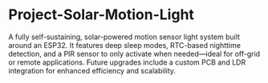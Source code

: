 # Project-Solar-Motion-Light
A fully self-sustaining, solar-powered motion sensor light system built around an ESP32. It features deep sleep modes, RTC-based nighttime detection, and a PIR sensor to only activate when needed—ideal for off-grid or remote applications. Future upgrades include a custom PCB and LDR integration for enhanced efficiency and scalability.
